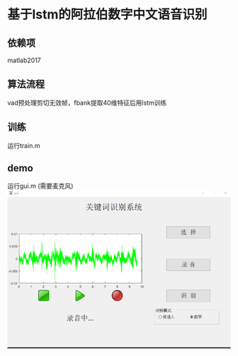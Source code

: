 # 基于lstm的阿拉伯数字中文语音识别
## 依赖项
matlab2017
## 算法流程
vad预处理剪切无效帧，fbank提取40维特征后用lstm训练
## 训练
运行train.m
## demo
运行gui.m (需要麦克风)
![Image text](https://github.com/Ramiel1996/keywordSpotting/blob/master/demo.png)
